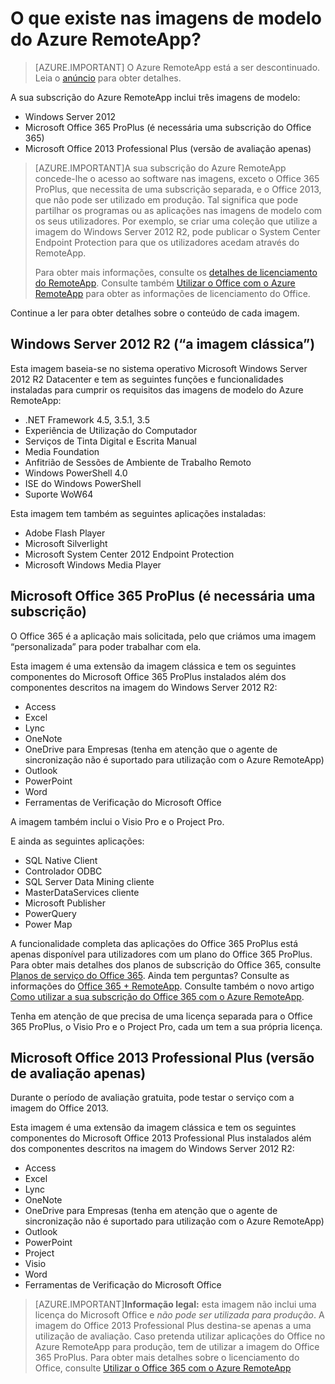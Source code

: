 <properties
    pageTitle="O que existe nas imagens de modelo do Azure RemoteApp? | Microsoft Azure"
    description="Saiba mais sobre as imagens de modelo incluídas no Azure RemoteApp."
    services="remoteapp"
    documentationCenter=""
    authors="lizap"
    manager="mbaldwin" />

<tags
    ms.service="remoteapp"
    ms.workload="compute"
    ms.tgt_pltfrm="na"
    ms.devlang="na"
    ms.topic="get-started-article"
    ms.date="08/15/2016"
    ms.author="elizapo" />


# O que existe nas imagens de modelo do Azure RemoteApp?

> [AZURE.IMPORTANT]
> O Azure RemoteApp está a ser descontinuado. Leia o [anúncio](https://go.microsoft.com/fwlink/?linkid=821148) para obter detalhes.

A sua subscrição do Azure RemoteApp inclui três imagens de modelo:


- Windows Server 2012
- Microsoft Office 365 ProPlus (é necessária uma subscrição do Office 365)
- Microsoft Office 2013 Professional Plus (versão de avaliação apenas)

> [AZURE.IMPORTANT]A sua subscrição do Azure RemoteApp concede-lhe o acesso ao software nas imagens, exceto o Office 365 ProPlus, que necessita de uma subscrição separada, e o Office 2013, que não pode ser utilizado em produção. Tal significa que pode partilhar os programas ou as aplicações nas imagens de modelo com os seus utilizadores. Por exemplo, se criar uma coleção que utilize a imagem do Windows Server 2012 R2, pode publicar o System Center Endpoint Protection para que os utilizadores acedam através do RemoteApp.
>
> Para obter mais informações, consulte os [detalhes de licenciamento do RemoteApp](remoteapp-licensing.md). Consulte também [Utilizar o Office com o Azure RemoteApp](remoteapp-o365.md) para obter as informações de licenciamento do Office.

Continue a ler para obter detalhes sobre o conteúdo de cada imagem.

## Windows Server 2012 R2 (“a imagem clássica”)
Esta imagem baseia-se no sistema operativo Microsoft Windows Server 2012 R2 Datacenter e tem as seguintes funções e funcionalidades instaladas para cumprir os requisitos das imagens de modelo do Azure RemoteApp:


- .NET Framework 4.5, 3.5.1, 3.5
- Experiência de Utilização do Computador
- Serviços de Tinta Digital e Escrita Manual
- Media Foundation
- Anfitrião de Sessões de Ambiente de Trabalho Remoto
- Windows PowerShell 4.0
- ISE do Windows PowerShell
- Suporte WoW64

Esta imagem tem também as seguintes aplicações instaladas:

- Adobe Flash Player
- Microsoft Silverlight
- Microsoft System Center 2012 Endpoint Protection
- Microsoft Windows Media Player


## Microsoft Office 365 ProPlus (é necessária uma subscrição)
O Office 365 é a aplicação mais solicitada, pelo que criámos uma imagem “personalizada” para poder trabalhar com ela.

Esta imagem é uma extensão da imagem clássica e tem os seguintes componentes do Microsoft Office 365 ProPlus instalados além dos componentes descritos na imagem do Windows Server 2012 R2:


- Access
- Excel
- Lync
- OneNote
- OneDrive para Empresas (tenha em atenção que o agente de sincronização não é suportado para utilização com o Azure RemoteApp)
- Outlook
- PowerPoint
- Word
- Ferramentas de Verificação do Microsoft Office

A imagem também inclui o Visio Pro e o Project Pro.

E ainda as seguintes aplicações:

- SQL Native Client
- Controlador ODBC
- SQL Server Data Mining cliente
- MasterDataServices cliente
- Microsoft Publisher
- PowerQuery
- Power Map


A funcionalidade completa das aplicações do Office 365 ProPlus está apenas disponível para utilizadores com um plano do Office 365 ProPlus. Para obter mais detalhes dos planos de subscrição do Office 365, consulte [Planos de serviço do Office 365](http://technet.microsoft.com/library/office-365-plan-options.aspx). Ainda tem perguntas? Consulte as informações do [Office 365 + RemoteApp](remoteapp-o365.md). Consulte também o novo artigo [Como utilizar a sua subscrição do Office 365 com o Azure RemoteApp](remoteapp-officesubscription.md).

Tenha em atenção de que precisa de uma licença separada para o Office 365 ProPlus, o Visio Pro e o Project Pro, cada um tem a sua própria licença.

## Microsoft Office 2013 Professional Plus (versão de avaliação apenas)
Durante o período de avaliação gratuita, pode testar o serviço com a imagem do Office 2013.

Esta imagem é uma extensão da imagem clássica e tem os seguintes componentes do Microsoft Office 2013 Professional Plus instalados além dos componentes descritos na imagem do Windows Server 2012 R2:


- Access
- Excel
- Lync
- OneNote
- OneDrive para Empresas (tenha em atenção que o agente de sincronização não é suportado para utilização com o Azure RemoteApp)
- Outlook
- PowerPoint
- Project
- Visio
- Word
- Ferramentas de Verificação do Microsoft Office

> [AZURE.IMPORTANT]**Informação legal:** esta imagem não inclui uma licença do Microsoft Office e *não pode ser utilizada para produção*. A imagem do Office 2013 Professional Plus destina-se apenas a uma utilização de avaliação. Caso pretenda utilizar aplicações do Office no Azure RemoteApp para produção, tem de utilizar a imagem do Office 365 ProPlus. Para obter mais detalhes sobre o licenciamento do Office, consulte [Utilizar o Office 365 com o Azure RemoteApp](remoteapp-o365.md)



<!--HONumber=Sep16_HO3-->


